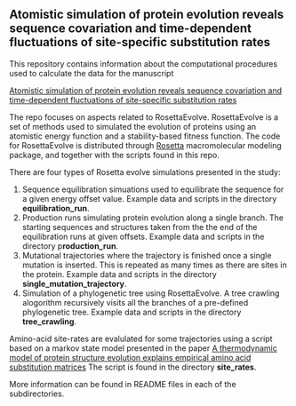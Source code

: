 ## Atomistic simulation of protein evolution reveals sequence covariation and time-dependent fluctuations of site-specific substitution rates

This repository contains information about the computational procedures used to calculate the data for the manuscript

[Atomistic simulation of protein evolution reveals sequence covariation and time-dependent fluctuations of site-specific substitution rates](https://journals.plos.org/ploscompbiol/article?id=10.1371/journal.pcbi.1010262)

The repo focuses on aspects related to RosettaEvolve. RosettaEvolve is a set of methods used to simulated the evolution of proteins using an atomistic energy function and a stability-based fitness function. The code for RosettaEvolve is distributed through [Rosetta](https://www.rosettacommons.org/software) macromolecular modeling package, and together with the scripts found in this repo. 


There are four types of Rosetta evolve simulations presented in the study:

1) Sequence equilibration simuations used to equilibrate the sequence for a given energy offset value. Example data and scripts in the directory **equilibration_run**. 
2) Production runs simulating protein evolution along a single branch. The starting sequences and structures taken from the the end of the equilibration runs at given offsets. Example data and scripts in the directory p**roduction_run**.
3) Mutational trajectories where the trajectory is finished once a  single mutation is inserted. This is repeated as many times as there are sites in the protein. Example data and scripts in the directory **single_mutation_trajectory**. 
4) Simulation of a phylogenetic tree using RosettaEvolve. A tree crawling alogorithm recursively visits all the branches of a pre-defined phylogenetic tree. Example data and scripts in the directory **tree_crawling**.

Amino-acid site-rates are evalulated for some trajectories using a script based on a markov state model presented in the paper [A thermodynamic model of protein structure evolution explains empirical amino acid substitution matrices](https://onlinelibrary.wiley.com/doi/full/10.1002/pro.4155)  The script is found in the directory **site_rates**.

More information can be found in README files in each of the subdirectories. 
